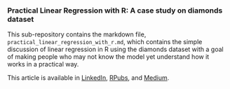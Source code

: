 ### Practical Linear Regression with R: A case study on diamonds dataset

This sub-repository contains the markdown file, `practical_linear_regression_with_r.md`, which contains the simple discussion of linear regression in R using the diamonds dataset with a goal of making people who may not know the model yet understand how it works in a practical way.

This article is available in [LinkedIn](https://www.linkedin.com/pulse/practical-linear-regression-r-case-study-diamond-prices-valdeleon), [RPubs](https://rpubs.com/jvaldeleon/practical_linear_regression), and [Medium]().
